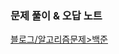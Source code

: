 ### 문제 풀이 & 오답 노트
[블로그/알고리즘문제>백준](https://lpromotion.tistory.com/category/%EC%95%8C%EA%B3%A0%EB%A6%AC%EC%A6%98%20%EB%AC%B8%EC%A0%9C/%EB%B0%B1%EC%A4%80)
